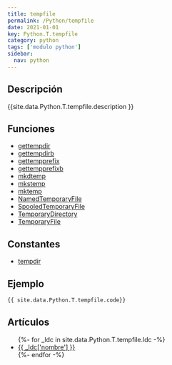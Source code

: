 ```yaml
---
title: tempfile
permalink: /Python/tempfile
date: 2021-01-01
key: Python.T.tempfile
category: python
tags: ['modulo python']
sidebar: 
  nav: python
---
```


## Descripción
{{site.data.Python.T.tempfile.description }}

## Funciones
* [gettempdir](/Python/tempfile/gettempdir/)
* [gettempdirb](/Python/tempfile/gettempdirb/)
* [gettempprefix](/Python/tempfile/gettempprefix/)
* [gettempprefixb](/Python/tempfile/gettempprefixb/)
* [mkdtemp](/Python/tempfile/mkdtemp/)
* [mkstemp](/Python/tempfile/mkstemp/)
* [mktemp](/Python/tempfile/mktemp/)
* [NamedTemporaryFile](/Python/tempfile/NamedTemporaryFile/)
* [SpooledTemporaryFile](/Python/tempfile/SpooledTemporaryFile/)
* [TemporaryDirectory](/Python/tempfile/TemporaryDirectory/)
* [TemporaryFile](/Python/tempfile/TemporaryFile/)

## Constantes
* [tempdir](/Python/tempfile/tempdir/)

## Ejemplo
~~~python
{{ site.data.Python.T.tempfile.code}}
~~~

## Artículos
<ul>
{%- for _ldc in site.data.Python.T.tempfile.ldc -%}
   <li>
       <a href="{{_ldc['url'] }}">{{ _ldc['nombre'] }}</a>
   </li>
{%- endfor -%}
</ul>
